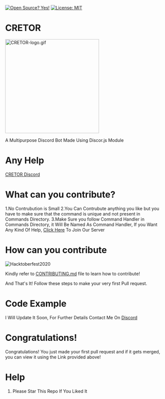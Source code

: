 [![Open Source? Yes!](https://badgen.net/badge/Open%20Source%20%3F/Yes%21/blue?icon=github)](https://github.com/AM1CODES/badges/)
[![License: MIT](https://img.shields.io/badge/License-MIT-green.svg)](https://opensource.org/licenses/MIT)


# CRETOR
<img align="Center" alt="CRETOR-logo.gif" width="300px" src="https://i.ibb.co/9bVwf48/Discord-Logo.png" />

A Multipurpose Discord Bot Made Using Discor.js Module

# Any Help

[CRETOR Discord](https://discord.gg/pcKWzR6)

# What can you contribute?

1.No Contrubution is Small
2.You Can Contrubute anything you like but you have to make sure that the command is unique and not present in Commands Directory.
3.Make Sure you follow Command Handler in Commands Directory, it Will Be Named As Command Handler, If you Want Any Kind Of Help,
 [Click Here](https://discord.gg/pcKWzR6) To Join Our Server

# How can you contribute

![Hacktoberfest2020](https://hacktoberfest.digitalocean.com/assets/HF-full-logo-b05d5eb32b3f3ecc9b2240526104cf4da3187b8b61963dd9042fdc2536e4a76c.svg)

Kindly refer to [CONTRIBUTING.md](https://github.com/Parthasarathi-EXT1NT/CRETOR-bot/blob/master/contrubuting.md) file to learn how to contribute!

And That's It!
Follow these steps to make your very first Pull request.

# Code Example
I Will Update It Soon, For Further Details Contact Me On [Discord](https://discord.gg/pcKWzR6)

# Congratulations!

Congratulations! You just made your first pull request and if it gets merged, you can view it using the Link provided above!

# Help
1) Please Star This Repo If You Liked It

